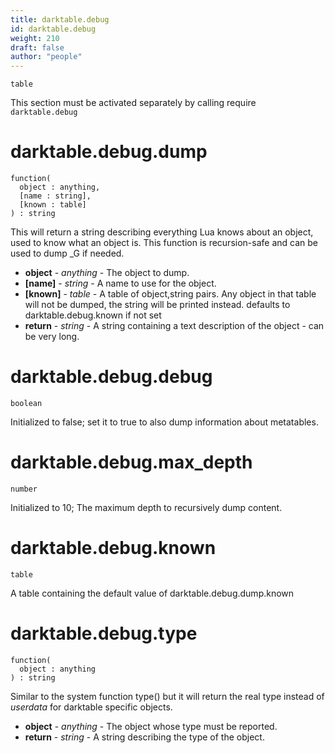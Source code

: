 ```yaml
---
title: darktable.debug
id: darktable.debug
weight: 210
draft: false
author: "people"
---
```


`table`

This section must be activated separately by calling require `darktable.debug`

# darktable.debug.dump

```
function(
  object : anything,
  [name : string],
  [known : table]
) : string
```

This will return a string describing everything Lua knows about an object, used to know
what an object is. This function is recursion-safe and can be used to dump \_G if needed.

* **object** - _anything_ - The object to dump.
* **\[name\]** - _string_ - A name to use for the object.
* **\[known\]** - _table_ - A table of object,string pairs. Any object in that table will not be dumped, the string
will be printed instead.
defaults to darktable.debug.known if not set
* **return** - _string_ - A string containing a text description of the object - can be very long.

# darktable.debug.debug

`boolean`

Initialized to false; set it to true to also dump information about metatables.

# darktable.debug.max_depth

`number`

Initialized to 10; The maximum depth to recursively dump content.

# darktable.debug.known

`table`

A table containing the default value of darktable.debug.dump.known

# darktable.debug.type

```
function(
  object : anything
) : string
```

Similar to the system function type() but it will return the real type instead of _userdata_
for darktable specific objects.

* **object** - _anything_ - The object whose type must be reported.
* **return** - _string_ - A string describing the type of the object.
